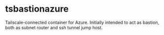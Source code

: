 # tsbastionazure
Tailscale-connected container for Azure. Initially intended to act as bastion, both as subnet router and ssh tunnel jump host.
